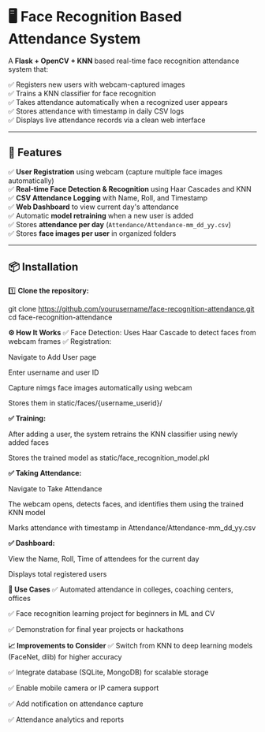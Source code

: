 # 🖥️ Face Recognition Based Attendance System

A **Flask + OpenCV + KNN** based real-time face recognition attendance system that:

✅ Registers new users with webcam-captured images  
✅ Trains a KNN classifier for face recognition  
✅ Takes attendance automatically when a recognized user appears  
✅ Stores attendance with timestamp in daily CSV logs  
✅ Displays live attendance records via a clean web interface

---

## 🚀 Features

✅ **User Registration** using webcam (capture multiple face images automatically)  
✅ **Real-time Face Detection & Recognition** using Haar Cascades and KNN  
✅ **CSV Attendance Logging** with Name, Roll, and Timestamp  
✅ **Web Dashboard** to view current day's attendance  
✅ Automatic **model retraining** when a new user is added  
✅ Stores **attendance per day** (`Attendance/Attendance-mm_dd_yy.csv`)  
✅ Stores **face images per user** in organized folders  

---

## 📦 Installation

1️⃣ **Clone the repository:**


git clone https://github.com/yourusername/face-recognition-attendance.git
cd face-recognition-attendance

**⚙️ How It Works**
✅ Face Detection: Uses Haar Cascade to detect faces from webcam frames
✅ Registration:

Navigate to Add User page

Enter username and user ID

Capture nimgs face images automatically using webcam

Stores them in static/faces/{username_userid}/

**✅ Training:**

After adding a user, the system retrains the KNN classifier using newly added faces

Stores the trained model as static/face_recognition_model.pkl

**✅ Taking Attendance:**

Navigate to Take Attendance

The webcam opens, detects faces, and identifies them using the trained KNN model

Marks attendance with timestamp in Attendance/Attendance-mm_dd_yy.csv

**✅ Dashboard:**

View the Name, Roll, Time of attendees for the current day

Displays total registered users

**🧠 Use Cases**
✅ Automated attendance in colleges, coaching centers, offices

✅ Face recognition learning project for beginners in ML and CV

✅ Demonstration for final year projects or hackathons

**📈 Improvements to Consider**
✅ Switch from KNN to deep learning models (FaceNet, dlib) for higher accuracy

✅ Integrate database (SQLite, MongoDB) for scalable storage

✅ Enable mobile camera or IP camera support

✅ Add notification on attendance capture

✅ Attendance analytics and reports
